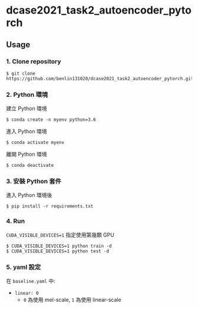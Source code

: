 # dcase2021_task2_autoencoder_pytorch
## Usage

### 1. Clone repository
```
$ git clone https://github.com/benlin131020/dcase2021_task2_autoencoder_pytorch.git
```

### 2. Python 環境
建立 Python 環境
```
$ conda create -n myenv python=3.6
```

進入 Python 環境
```
$ conda activate myenv
```

離開 Python 環境
```
$ conda deactivate
```

### 3. 安裝 Python 套件
進入 Python 環境後
```
$ pip install -r requirements.txt
```

### 4. Run
`CUDA_VISIBLE_DEVICES=1` 指定使用第幾顆 GPU
```
$ CUDA_VISIBLE_DEVICES=1 python train -d
$ CUDA_VISIBLE_DEVICES=1 python test -d
```

### 5. yaml 設定
在 `baseline.yaml` 中:
- `linear: 0`
    - `0` 為使用 mel-scale, `1` 為使用 linear-scale
